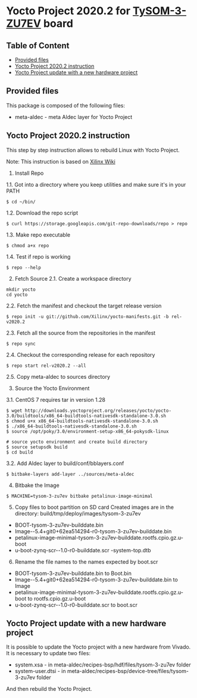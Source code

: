 # Yocto Project 2020.2 for [TySOM-3-ZU7EV](https://www.aldec.com/en/products/emulation/tysom_boards/zynq_ultrascale_mpsoc_boards/tysom_3) board

## Table of Content
- [Provided files](#provided_files)
- [Yocto Project 2020.2 instruction](#yocto_instruction)
- [Yocto Project update with a new hardware project](#yocto_update)

<a name="provided_files"/>

## Provided files

This package is composed of the following files:
- meta-aldec - meta Aldec layer for Yocto Project

<a name="yocto_instruction"/>

## Yocto Project 2020.2 instruction

This step by step instruction allows to rebuild Linux with Yocto Project.

Note: This instruction is based on [Xilinx Wiki](https://xilinx-wiki.atlassian.net/wiki/spaces/A/pages/18841862/Install+and+Build+with+Xilinx+Yocto)

1. Install Repo

1.1. Got into a directory where you keep utilities and make sure it's in your PATH
```
$ cd ~/bin/
```

1.2. Download the repo script
```
$ curl https://storage.googleapis.com/git-repo-downloads/repo > repo
```

1.3. Make repo executable
```
$ chmod a+x repo
```

1.4. Test if repo is working
```
$ repo --help
```

2. Fetch Source
2.1. Create a workspace directory
```
mkdir yocto
cd yocto
```

2.2. Fetch the manifest and checkout the target release version
```
$ repo init -u git://github.com/Xilinx/yocto-manifests.git -b rel-v2020.2
```

2.3. Fetch all the source from the repositories in the manifest
```
$ repo sync
```

2.4. Checkout the corresponding release for each repository
```
$ repo start rel-v2020.2 --all
```

2.5. Copy meta-aldec to sources directory

3. Source the Yocto Environment

3.1. CentOS 7 requires tar in version 1.28
```
$ wget http://downloads.yoctoproject.org/releases/yocto/yocto-3.0/buildtools/x86_64-buildtools-nativesdk-standalone-3.0.sh
$ chmod u+x x86_64-buildtools-nativesdk-standalone-3.0.sh
$ ./x86_64-buildtools-nativesdk-standalone-3.0.sh
$ source /opt/poky/3.0/environment-setup-x86_64-pokysdk-linux

# source yocto environment and create build directory
$ source setupsdk build
$ cd build
```

3.2. Add Aldec layer to build/conf/bblayers.conf
```
$ bitbake-layers add-layer ../sources/meta-aldec
```

4. Bitbake the Image
```
$ MACHINE=tysom-3-zu7ev bitbake petalinux-image-minimal
```

5. Copy files to boot partition on SD card
Created images are in the directory: build/tmp/deploy/images/tysom-3-zu7ev
- BOOT-tysom-3-zu7ev-builddate.bin
- Image--5.4+git0+62ea514294-r0-tysom-3-zu7ev-builddate.bin
- petalinux-image-minimal-tysom-3-zu7ev-builddate.rootfs.cpio.gz.u-boot
- u-boot-zynq-scr--1.0-r0-builddate.scr
-system-top.dtb

6. Rename the file names to the names expected by boot.scr
- BOOT-tysom-3-zu7ev-builddate.bin    to    Boot.bin
- Image--5.4+git0+62ea514294-r0-tysom-3-zu7ev-builddate.bin    to    Image
- petalinux-image-minimal-tysom-3-zu7ev-builddate.rootfs.cpio.gz.u-boot    to    rootfs.cpio.gz.u-boot
- u-boot-zynq-scr--1.0-r0-builddate.scr   to    boot.scr

<a name="yocto_update"/>

## Yocto Project update with a new hardware project

It is possible to update the Yocto project with a new hardware from Vivado.
It is necessary to update two files:
- system.xsa - in meta-aldec/recipes-bsp/hdf/files/tysom-3-zu7ev folder
- system-user.dtsi - in meta-aldec/recipes-bsp/device-tree/files/tysom-3-zu7ev folder

And then rebuild the Yocto Project.
